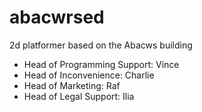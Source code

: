 # abacwrsed
2d platformer based on the Abacws building

- Head of Programming Support: Vince
- Head of Inconvenience: Charlie
- Head of Marketing: Raf
- Head of Legal Support: Ilia